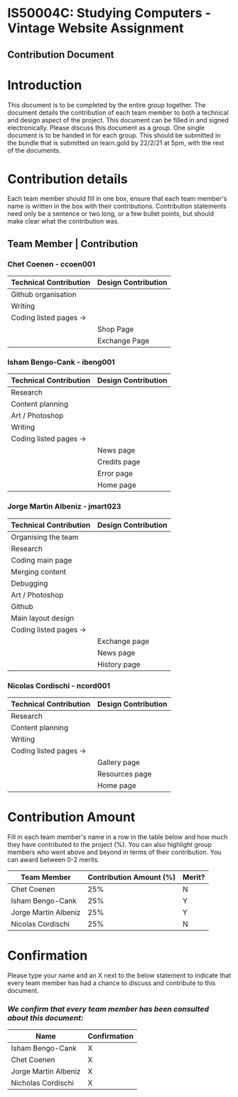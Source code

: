 # IS50004C: Studying Computers -Vintage Website Assignment
## Contribution Document


# Introduction
This document is to be completed by the entire group together. The document details the contribution of each team member to both a technical and design aspect of the project. This document can be filled in and signed electronically. Please discuss this document as a group. One single document is to be handed in for each group. This should be submitted in the bundle that is submitted on learn.gold by 22/2/21 at 5pm, with the rest of the documents.

# Contribution details
Each team member should fill in one box, ensure that each team member's name is written in the box with their contributions. Contribution statements need only be a sentence or two long, or a few bullet points, but should make clear what the contribution was.

## Team Member | Contribution
 
### Chet Coenen - ccoen001
|Technical Contribution|Design Contribution|
|--|--|
|Github organisation||
|Writing||
|Coding listed pages ->||
||Shop Page|
||Exchange Page|

### Isham Bengo-Cank - ibeng001
|Technical Contribution|Design Contribution|
|--|--|
|Research|
|Content planning|
|Art / Photoshop|
|Writing|
|Coding listed pages ->||
||News page|
||Credits page|
||Error page|
||Home page|

### Jorge Martin Albeniz - jmart023
|Technical Contribution|Design Contribution|
|--|--|
|Organising the team||
|Research||
|Coding main page|| 
|Merging content||
|Debugging||
|Art / Photoshop||
|Github||
|Main layout design||
|Coding listed pages ->||
||Exchange page|
||News page|
||History page|

### Nicolas Cordischi - ncord001
|Technical Contribution|Design Contribution|
|--|--|
|Research||
|Content planning||
|Writing||
|Coding listed pages ->||
||Gallery page|
||Resources page|
||Home page|

# Contribution Amount
Fill in each team member's name in a row in the table below and how much they have contributed to the project (%). You can also highlight group members who went above and beyond in terms of their contribution. You can award between 0-2 merits.

|Team Member|Contribution Amount (%)|Merit?|
|--|--|--|
|Chet Coenen|25%|N|
|Isham Bengo-Cank|25%|Y|
|Jorge Martin Albeniz |25%|Y|
|Nicolas Cordischi|25%|N|

# Confirmation
Please type your name and an X next to the below statement to indicate that every team member has had a chance to discuss and contribute to this document. 

### *We confirm that every team member has been consulted about this document:*
|Name|Confirmation|
|--|--|
|Isham Bengo-Cank|X|
|Chet Coenen|X|
|Jorge Martin Albeniz|X|
|Nicholas Cordischi|X|

